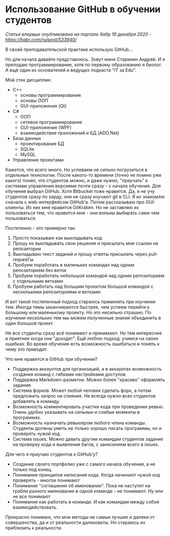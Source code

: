 # Использование GitHub в обучении студентов

*Статья впервые опубликована на портале Хабр 19 декабря 2020 - https://habr.com/ru/post/533940/*

В своей преподавательской практике использую GitHub...

Но для начала давайте представлюсь. Зовут меня Старинин Андрей. И я преподаю программирование, хотя по первому образованию я биолог. А ещё один из основателей и ведущих подкаста "IT за Edu".

Мой стек дисциплин:
- C++
    - основы программирования
    - основы ООП
    - GUI-приложения (Qt)
- C#
    - ООП
    - сетевое программирование
    - GUI-приложения (WPF)
    - взаимодействие приложений и БД (ADO.Net)
- Базы данных
    - проектирование БД
    - SQLite
    - MySQL
- Управление проектами

Кажется, что всего много. Но успеваем не сильно погрузиться в отдельные технологии. После какого-то времени (точно не помню уже какого) понял, что студентов можно, и даже нужно, "приучать" к системам управления версиями почти сразу - с начала обучения. Для обучения выбрал GitHub. Хотя Bitbucket тоже нравится. Да, я не учу студентов сразу по харду, они не сразу изучают git в CLI. Я их знакомлю сначала с web-интерфейсом GitHub'а. Потом рассказываю про GUI-клиенты. Из них мне нравится GitKraken. Но не заставляю их пользоваться тем, что нравится мне - они вольны выбирать сами чем пользоваться.

Постепенно - это примерно так:
1. Просто показываю как выкладывать код
2. Прошу их выкладывать свои решения и присылать мне ссылки на репозитории
3. Выкладываю текст заданий и прошу ответы присылать через pull-request'ы
4. Пробуем поработать в маленьких командах над одним репозиторием без веток
5. Пробуем поработать небольшой командой над одним репозиторием с отдельными ветками
6. Пробуем работать над большим проектом большой командой с несколькими репозиториями и ветками.

И вот такой постепенный подход стараюсь применять при изучении тем. Иногда темы заканчиваются быстрее, чем успеем перейти к большому или маленькому проекту. Но это несильно страшно. По изучении нескольких тем мы можем полученные знания объединить в один большой проект.

Не все студенты сразу всё понимают и принимают. Но тем интереснее и приятнее когда они "доходят". Ещё люблю подход: учимся на своих ошибках. Во время обучения есть возможность ошибаться и понять к чему это приводит.

Что мне нравится в GitHub при обучении?
- Поддержка аккаунтов для организаций, а в аккаунтах возможность создания команд с гибкими настройками доступов
- Поддержка Markdown-разметки. Можно более "красиво" оформлять задания.
- Система форков. Может любой человек сделать форк, а потом предложить запрос на слияние. Не всегда нужно всех студентов добавлять в команду.
- Возможность комментировать участки кода при проведении ревью. Очень удобно указывать на сильные и слабые моменты в программах.
- Возможность назначать ревьюером любого члена команды. Студенты должны уметь не только хорошо писать программы, но и проверять чужой код.
- Система issues. Можно давать другим командам студентов задание на проверку кода и выявления багов, с занесением всего в issues.

Для чего я приучаю студентов к GitHub'у?
- Создание своего портфолио уже с самого начала обучения, а не только под конец.
- Понимание принципов написания кода. Когда начинают чужой код проверять - многое понимают
- Понимание "соглашения об именовании". Пока не наступят на грабли разного именования в одной команде - не понимают. Ну или не все понимают
- Понимание как работать в команде. И как командам между собой взаимодействовать.

Прекрасно понимаю, что мои методы не самые лучшие и далеки от совершенства, да и от реальности далековаты. Но стараюсь их приблизить к реальности.

